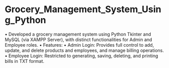 # Grocery_Management_System_Using_Python
•	Developed a grocery management system using Python Tkinter and MySQL (via XAMPP Server), with distinct functionalities for Admin and Employee roles.
•	Features:
•	Admin Login: Provides full control to add, update, and delete products and employees, and manage billing operations.
•	Employee Login: Restricted to generating, saving, deleting, and printing bills in TXT format.
